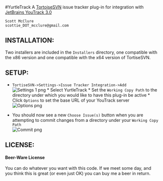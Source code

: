 #YurtleTrack
A [TortoiseSVN](http://tortoisesvn.net/ "TortoiseSVN") issue tracker plug-in for integration with [JetBrains YouTrack 3.0](http://www.jetbrains.com/youtrack/ "YouTrack")  

    Scott McClure
    scottie_DOT_mcclure@gmail.com

## INSTALLATION:
Two installers are included in the `Installers` directory, one compatible with the x86 version and one compatible with the x64 version of TortiseSVN.

## SETUP:
*    `TortiseSVN->Settings->Issue Tracker Integration->Add`  
![Settings 1 png](https://github.com/scottiemc7/YurtleTrack/raw/master/README_img/Settings1.png "Issue Tracker Integration->Add")
    *    Select YurtleTrack
    *    Set the `Working Copy Path` to the directory under which you would like to have this plug-in be active
    *    Click `Options` to set the base URL of your YouTrack server  
![Options png](https://github.com/scottiemc7/YurtleTrack/raw/master/README_img/Settings2.png "Options")

*    You should now see a new `Choose Issue(s)` button when you are attempting to commit changes from a directory under your `Working Copy Path`  
![Commit png](https://github.com/scottiemc7/YurtleTrack/raw/master/README_img/Commit.png "Commit")

## LICENSE:
#### Beer-Ware License

You can do whatever you want with this code. If we meet some day, and you think
this is great (or even just OK) you can buy me a beer in return.